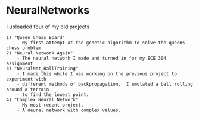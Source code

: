 # NeuralNetworks

I uploaded four of my old projects

	1) "Queen Chess Board"
		- My first attempt at the genetic algorithm to solve the queens chess problem
	2) "Neural Network Again"
		- The neural network I made and turned in for my ECE 304 assignment
	3) "NeuralNet_BallTraining"
		- I made this while I was working on the previous project to experiment with
		- different methods of backpropagation.  I emulated a ball rolling around a terrain
		- to find the lowest point.
	4) "Complex Neural Network"
		- My most recent project.
		- A neural network with complex values.
